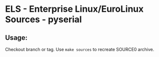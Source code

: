 # ELS - Enterprise Linux/EuroLinux Sources - pyserial
 
## Usage:
  Checkout branch or tag. Use `make sources` to recreate  SOURCE0 archive.

